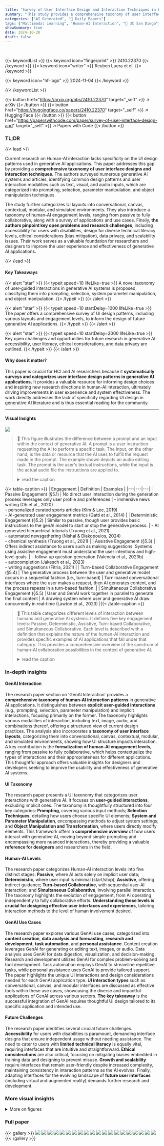 ```yaml
---
title: "Survey of User Interface Design and Interaction Techniques in Generative AI Applications"
summary: "This study provides a comprehensive taxonomy of user interface design and interaction techniques in generative AI, offering valuable insights for developers and researchers aiming to enhance user expe..."
categories: ["AI Generated", "🤗 Daily Papers"]
tags: ["Multimodal Learning", "Human-AI Interaction", "🏢 UC San Diego",]
showSummary: true
date: 2024-10-28
draft: false
---
```


<br>

{{< keywordList >}}
{{< keyword icon="fingerprint" >}} 2410.22370 {{< /keyword >}}
{{< keyword icon="writer" >}} Reuben Luera et el. {{< /keyword >}}
 
{{< keyword icon="hf-logo" >}} 2024-11-04 {{< /keyword >}}
 
{{< /keywordList >}}

{{< button href="https://arxiv.org/abs/2410.22370" target="_self" >}}
↗ arXiv
{{< /button >}}
{{< button href="https://huggingface.co/papers/2410.22370" target="_self" >}}
↗ Hugging Face
{{< /button >}}
{{< button href="https://paperswithcode.com/paper/survey-of-user-interface-design-and" target="_self" >}}
↗ Papers with Code
{{< /button >}}


### TL;DR


{{< lead >}}

Current research on Human-AI interaction lacks specificity on the UI design patterns used in generative AI applications. This paper addresses this gap by providing a **comprehensive taxonomy of user interface designs and interaction techniques**. The authors surveyed numerous generative AI systems and articles, identifying common design patterns and user interaction modalities such as text, visual, and audio inputs, which are categorized into prompting, selection, parameter manipulation, and object manipulation techniques. 

The study further categorizes UI layouts into conversational, canvas, contextual, modular, and simulated environments. They also introduce a taxonomy of human-AI engagement levels, ranging from passive to fully collaborative, along with a survey of applications and use cases. Finally, **the authors pinpoint key open problems and research challenges**, including accessibility for users with disabilities,  design for diverse technical literacy levels, ethical considerations (bias mitigation), data privacy, and scalability issues.  Their work serves as a valuable foundation for researchers and designers to improve the user experience and effectiveness of generative AI applications.

{{< /lead >}}


#### Key Takeaways

{{< alert "star" >}}
{{< typeit speed=10 lifeLike=true >}} A novel taxonomy of user-guided interactions in generative AI systems is proposed, classifying them into prompting, selection, system parameter manipulation, and object manipulation. {{< /typeit >}}
{{< /alert >}}

{{< alert "star" >}}
{{< typeit speed=10 startDelay=1000 lifeLike=true >}} The paper offers a comprehensive survey of UI design patterns, including various layouts and engagement levels, to inform the design of future generative AI applications. {{< /typeit >}}
{{< /alert >}}

{{< alert "star" >}}
{{< typeit speed=10 startDelay=2000 lifeLike=true >}} Key open challenges and opportunities for future research in generative AI accessibility, user literacy, ethical considerations, and data privacy are outlined. {{< /typeit >}}
{{< /alert >}}

#### Why does it matter?
This paper is crucial for HCI and AI researchers because it **systematically surveys and categorizes user interface design patterns in generative AI applications.**  It provides a valuable resource for informing design choices and inspiring new research directions in human-AI interaction, ultimately driving improvements in user experience and system effectiveness. The work directly addresses the lack of specificity regarding UI design in generative AI literature and is thus essential reading for the community.

------
#### Visual Insights



![](https://arxiv.org/html/2410.22370/x1.png)

> 🔼 This figure illustrates the difference between a prompt and an input within the context of generative AI.  A prompt is a user instruction requesting the AI to perform a specific task.  The input, on the other hand, is the data or resource that the AI uses to fulfill the request made in the prompt. The example shown depicts an audio editing task. The prompt is the user's textual instructions, while the input is the actual audio file the instructions are applied to.
> <details>
> <summary>read the caption</summary>
> Figure 1: Prompt vs Inputs (Sec. 2.3): A visual summary of the distinction between prompts and inputs. A prompt is a user-guided interaction where the user asks the system to complete a task. Whereas the input is the piece of data, information, or content that the prompt is acting upon.
> </details>





{{< table-caption >}}
| Engagement | Definition | Examples |
|---|---|---|
| Passive Engagement (§5.1) | No direct user interaction during the generation process leverages only user profile and preferences | - immersive news writing (Oh et al., 2020)<br>- personalized curated sports articles (Kim & Lee, 2019)<br>- AI-generated user engagement metrics (Gatti et al., 2014) |
| Deterministic Engagement (§5.2) | Similar to passive, though user provides basic instructions to the genAI model to start or stop the generative process. | - AI generated hierarchical tutorials (Truong et al., 2021)<br>- automated newsgathering (Nishal & Diakopoulos, 2024)<br>- chemical synthesis (Truong et al., 2021) |
| Assistive Engagement (§5.3) | Offers indirect assistance to users such as making suggestions. Systems using assistive engagement must understand the user intentions and high-level goals. | - follow-up question generation (Valencia et al., 2023b)<br>- autocompletion (Jakesch et al., 2023)<br>- writing suggestions (Fitria, 2021) |
| Turn-based Collaborative Engagement (§5.4) | The generative process between the user and generative model occurs in a sequential fashion (i.e., turn-based) | Turn-based conversational interfaces where the user makes a request, then AI generates content, and the process repeats in a turn-based fashion. |
| Simultaneous Collaborative Engagement (§5.5) | User and GenAI work together in parallel to generate the final content | A drawing system where user and generative AI draw concurrently in real-time (Lawton et al., 2023) |{{< /table-caption >}}

> 🔼 This table categorizes different levels of interaction between humans and generative AI systems. It defines five key engagement levels: Passive, Deterministic, Assistive, Turn-based Collaborative, and Simultaneous Collaborative.  Each level is described with a definition that explains the nature of the human-AI interaction and provides specific examples of AI applications that fall under that category. This provides a comprehensive overview of the spectrum of human-AI collaboration possibilities in the context of generative AI.
> <details>
> <summary>read the caption</summary>
> Table 1: Taxonomy of Human-GenAI Engagement. We summarize the main categories of human-GenAI engagement and provide intuitive definitions and examples of each.
> </details>





### In-depth insights


#### GenAI Interaction
The research paper section on 'GenAI Interaction' provides a **comprehensive taxonomy of human-AI interaction patterns** in generative AI applications.  It distinguishes between **explicit user-guided interactions** (e.g., prompting, selection, parameter manipulation) and implicit interactions, focusing primarily on the former.  The taxonomy highlights various modalities of interaction, including text, image, audio, and combinations thereof, offering a structured view of current design practices.  The analysis also incorporates a **taxonomy of user interface layouts**, categorizing them into conversational, canvas, contextual, modular, and simulated environments, showing how UI structure impacts interaction.  A key contribution is the **formalization of human-AI engagement levels**, ranging from passive to fully collaborative, which helps contextualize the types of interactions and their appropriateness for different applications.  This thoughtful approach offers valuable insights for designers and developers seeking to improve the usability and effectiveness of generative AI systems.

#### UI Taxonomy
The research paper presents a UI taxonomy that categorizes user interactions with generative AI.  It focuses on **user-guided interactions**, excluding implicit ones.  The taxonomy is thoughtfully structured into four key categories: **Prompting**, covering various input methods; **Selection Techniques**, detailing how users choose specific UI elements; **System and Parameter Manipulation**, encompassing methods to adjust system settings; and **Object Manipulation and Transformation**, where users directly modify elements.  This framework offers a **comprehensive overview** of how users interact with generative AI, moving beyond simple prompting and encompassing more nuanced interactions, thereby providing a valuable **reference for designers** and researchers in the field.

#### Human-AI Levels
The research paper categorizes Human-AI interaction levels into five distinct stages: **Passive**, where AI acts solely on implicit user data; **Deterministic**, where user input is minimal (start/stop); **Assistive**, offering indirect guidance; **Turn-based Collaborative**, with sequential user-AI interaction; and **Simultaneous Collaborative**, involving parallel interaction.  The taxonomy highlights the evolution of engagement, from AI operating independently to fully collaborative efforts.  **Understanding these levels is crucial for designing effective user interfaces and experiences**, tailoring interaction methods to the level of human involvement desired.

#### GenAI Use Cases
The research paper explores various GenAI use cases, categorized into **content creation**, **data analysis and forecasting**, **research and development**, **task automation**, and **personal assistance**.  Content creation leverages GenAI for generating or editing text, images, or audio. Data analysis uses GenAI for data digestion, visualization, and decision-making. Research and development utilizes GenAI for complex problem-solving and tool development. Task automation employs GenAI to streamline repetitive tasks, while personal assistance uses GenAI to provide tailored support.  The paper highlights the unique UI interactions and design considerations needed for each GenAI application type.  **UI interaction types**  such as conversational, canvas, and modular interfaces are discussed as effective tools within these use cases, showcasing the diverse and impactful applications of GenAI across various sectors.  **The key takeaway** is the successful integration of GenAI requires thoughtful UI design tailored to its specific application and intended use.

#### Future Challenges
The research paper identifies several crucial future challenges.  **Accessibility** for users with disabilities is paramount, demanding interface designs that ensure independent usage without needing assistance.  The need to cater to users with **limited technical literacy** is equally vital, requiring interfaces that are intuitive and straightforward.  **Ethical considerations** are also critical, focusing on mitigating biases embedded in training data and designing to prevent misuse.  **Growth and scalability** require interfaces that remain user-friendly despite increased complexity, maintaining consistency in interaction patterns as the AI evolves.  Finally, adapting interfaces for the evolving landscape of **future user interfaces** (including virtual and augmented reality) demands further research and development.


### More visual insights

<details>
<summary>More on figures
</summary>


![](https://arxiv.org/html/2410.22370/x2.png)

> 🔼 Generative AI models can utilize different modalities for both input and output.  This figure provides a visual overview of the common modalities used in generative AI systems. It shows three main categories: Text (including natural language, data, and code), Visual (including images, videos, and visual interactions), and Sound (including audio and speech). Each category is further broken down into more specific examples. This visualization helps to understand the diverse ways that humans can interact with and receive information from generative AI systems.
> <details>
> <summary>read the caption</summary>
> Figure 2: Modalities: A high-level visual summary of the different modalities that generative AIs use (Sec. 2.3).
> </details>



![](https://arxiv.org/html/2410.22370/x3.png)

> 🔼 This figure provides a comprehensive overview of the different generative AI systems and their capabilities based on the modalities they support for both input and output.  It presents a table where each row represents a specific generative AI system, and each column indicates the type of modality it handles (text, visual, or sound). A checkmark indicates the system's ability to process or generate data in that specific modality. This visualization helps understand the range of functionalities offered by different generative AI systems and their suitability for various applications.
> <details>
> <summary>read the caption</summary>
> Figure 3: Taxonomy of works by their input/output modalities.
> </details>



![](https://arxiv.org/html/2410.22370/x4.png)

> 🔼 Figure 4 is a table that categorizes various generative AI systems and tools based on the user-guided interaction taxonomy introduced in Section 3 of the paper.  The taxonomy breaks down user interactions into four main types: Prompting, Selection Techniques, System & Parameter Manipulation, and Object Manipulation & Transformation. Each row in the table represents a specific generative AI system or tool. Each column indicates whether that system supports a particular type of user interaction from the taxonomy. A checkmark indicates that the system supports the interaction. This visualization helps readers quickly understand the range of interaction methods used by different generative AI systems and how these methods are classified within the proposed taxonomy.
> <details>
> <summary>read the caption</summary>
> Figure 4: User-Guided Interaction Taxonomy. Generative AI systems and tools are summarized using the proposed user-guided interaction taxonomy (Sec. 3).
> </details>



![](https://arxiv.org/html/2410.22370/x5.png)

> 🔼 This figure shows an example of a text-based prompt interaction in generative AI. The user provides a natural language instruction to the system. In the example shown, the user asks the system to generate a story about a dog in space. The system's response is displayed below the prompt, showcasing text-based interaction as a method of prompting.
> <details>
> <summary>read the caption</summary>
> (a) Text-based ​Prompt (§.​3.1.1)
> </details>



![](https://arxiv.org/html/2410.22370/x6.png)

> 🔼 This figure shows an example of a visual prompt.  Visual prompts are user-guided interactions where users use visual communication, like images or gestures, to prompt the system to complete a certain task. The example in the figure shows a user providing an image of two puppies to the system as a prompt. This is a way to instruct the system to generate new content related to the image, such as a similar picture, descriptions of the picture, or a story about the puppies.
> <details>
> <summary>read the caption</summary>
> (b) Visual Prompts (§.3.1.2)
> </details>



![](https://arxiv.org/html/2410.22370/x7.png)

> 🔼 This figure shows an example of an audio prompt interaction within a generative AI system. The user provides an audio input, for example an audio clip of a piano intro, and then prompts the system to complete the audio using either text or audio prompts. The system's response, a finished song, is shown next to the prompt.
> <details>
> <summary>read the caption</summary>
> (c) Audio Prompts (§.3.1.3)
> </details>



![](https://arxiv.org/html/2410.22370/x8.png)

> 🔼 This figure shows an example of a multimodal prompt in a generative AI system.  Multimodal prompts combine different input modalities (text, visuals, audio) to guide the AI's generation process. In this particular example, the user might be providing a text description, a visual input (perhaps an image or sketch), and an audio clip to create a specific output.  The combination of inputs allows for richer and more nuanced instructions compared to using just a single modality.
> <details>
> <summary>read the caption</summary>
> (d) Multi-Modal ​Prompts (§.​3.1.4)
> </details>



![](https://arxiv.org/html/2410.22370/x9.png)

> 🔼 This figure provides a visual summary of the four main prompting subcategories discussed in Section 3.1 of the paper.  These subcategories are: 1) Text-based prompts, where users type text instructions; 2) Visual prompts, where users provide visual input (like images) to guide the generation; 3) Audio prompts, where users provide audio input; and 4) Multi-modal prompts, combining elements of the previous three methods. The figure visually shows example user prompts and system responses for each type of prompting interaction, illustrating the diversity of ways users can guide generative AI systems towards completing a task.
> <details>
> <summary>read the caption</summary>
> Figure 5: Prompting Visual Summary (Sec. 3.1): An overview of the four main prompting subcategories. Prompting is a user-guided interaction where a user asks or 'prompts' the generative AI system to complete a certain task.
> </details>



![](https://arxiv.org/html/2410.22370/x10.png)

> 🔼 This figure shows an example of single selection in a generative AI system.  The user is given several options for a story title, and single selection allows the user to select just one of the choices to proceed further. This contrasts with multi-selection where several options could be chosen at once. This simple interaction highlights a key way a user can provide refined control to a generative system, allowing for iterative refinement.
> <details>
> <summary>read the caption</summary>
> (a) Single Selection
> </details>



![](https://arxiv.org/html/2410.22370/x11.png)

> 🔼 In the context of generative AI systems, multi-selection involves choosing or highlighting multiple UI elements simultaneously to further interact with them.  This allows for more complex interactions, such as selecting multiple words to apply a uniform change (e.g., replace with synonyms) or selecting components from different outputs to create something new (e.g., combining elements from different dress designs to create a unique garment).  It contrasts with single-selection, where only one element is selected at a time.
> <details>
> <summary>read the caption</summary>
> (b) Multi-Selection
> </details>



![](https://arxiv.org/html/2410.22370/x12.png)

> 🔼 This figure shows an example of lasso and brush selection in a generative AI system.  Lasso and brush selection techniques allow for the precise selection of parts of a larger element (e.g., an image or a document), giving the user finer control over how the generative model processes that content.  The user can use a brush tool or lasso tool to select a specific area to manipulate or apply specific parameters.  In this case, a brush is used to select parts of an image to add a hat to, enabling a specific editing task only to the selected section.
> <details>
> <summary>read the caption</summary>
> (c) Lasso and Brush Selection
> </details>



![](https://arxiv.org/html/2410.22370/x13.png)

> 🔼 This figure illustrates the concept of selection techniques in generative AI user interfaces.  Selecting, in the context of generative AI, involves choosing or highlighting a specific UI element (a button, an image, text, etc.) to trigger further interaction with the system. The figure showcases three examples: single selection, where a single element is chosen; multi-selection, where multiple elements are chosen; and lasso/brush selection, where a region is selected using lasso or brush tools. This highlights how users can directly manipulate UI elements to guide the generative AI's output, providing a more precise and controlled interaction compared to simply providing textual prompts.
> <details>
> <summary>read the caption</summary>
> Figure 6: Selection Techniques (Sec. 3.2): Selecting, in terms of generative AI systems, consists of choosing or highlighting a specific UI element in order to further interact with it.
> </details>



![](https://arxiv.org/html/2410.22370/x14.png)

> 🔼 This figure shows an example of a menu UI element in a generative AI system.  Menus allow users to select from preset options or input their own parameters to modify the generative process.  The menu in the figure presents different choices, presumably to change certain aspects of the generated output. The various options suggest that the AI system offers customizable features.
> <details>
> <summary>read the caption</summary>
> (a) Menus
> </details>



![](https://arxiv.org/html/2410.22370/x15.png)

> 🔼 This figure shows how sliders can be used to adjust the parameters of a generative AI system. Sliders are visual UI elements that allow for the manipulation of parameters by adjusting their values.  The example in the figure likely displays a slider that controls some aspect of a generative model, perhaps influencing a visual output, the settings for a text generation, or parameters in an audio editor. The specific parameter being adjusted by the slider is not explicitly stated in the caption.
> <details>
> <summary>read the caption</summary>
> (b) Sliders
> </details>



![](https://arxiv.org/html/2410.22370/x16.png)

> 🔼 This figure shows an example of explicit feedback in the context of generative AI systems.  Explicit feedback involves users directly communicating their satisfaction or dissatisfaction with a generated output. This is not implicit feedback where the system infers user satisfaction or dissatisfaction based on indirect cues.  The example shows a user providing textual feedback to critique the AI's response and suggest improvements for future interactions. The user's feedback is explicitly communicated to the system.
> <details>
> <summary>read the caption</summary>
> (c) Explicit Feedback
> </details>



![](https://arxiv.org/html/2410.22370/x17.png)

> 🔼 This figure illustrates three types of user interaction techniques that allow users to modify the parameters, settings, or functions of a generative AI system.  These techniques are:  1. **Menus:**  Users select options from menus (dropdowns, etc.) to alter settings or parameters. The example shows a revenue graph with menus for selecting different metrics (total revenue, tone, mood, language, time period) to be displayed. 2. **Sliders:**  Users adjust sliders to control parameters and settings.  The example showcases how sliders can be used to control values like range and increments of a revenue graph. 3. **Explicit Feedback:** Users provide direct feedback (thumbs up/down, written critiques, etc.) to fine-tune the system's behavior. The example shows a user providing feedback about the information shown in the system's response to a query.
> <details>
> <summary>read the caption</summary>
> Figure 7: System and Parameter Manipulation (Sec. 3.3): User interaction techniques that allow the user to adjust the parameters, settings, or functions of an overall generative AI system.
> </details>



![](https://arxiv.org/html/2410.22370/x18.png)

> 🔼 This figure shows an example of a drag-and-drop interaction within a generative AI system. Drag-and-drop interactions allow users to directly manipulate UI elements by dragging them to a specific location or another element. This manipulation can trigger actions within the system, such as creating or connecting elements, altering parameters, or prompting the system to perform a task.  The example illustrates how the user might combine prompts by dragging and dropping them onto each other. This specific example is from the Object Manipulation and Transformation section of the paper.
> <details>
> <summary>read the caption</summary>
> (a) Drag and Drop
> </details>



![](https://arxiv.org/html/2410.22370/x19.png)

> 🔼 This figure shows an example of connecting UI elements within a generative AI system.  Users can combine UI elements that represent different system instructions (or parts of prompts) by connecting them visually. This process creates a combined prompt or instruction by combining the individual components.  In the example shown, UI elements containing parts of a prompt are connected. The system understands the combined meaning of these connected elements, resulting in a combined prompt such as, “Create a poem about a spaceship set in the modern age”. This technique facilitates prompt creation by enabling users to combine modular units of instructions rather than writing a complete prompt from scratch.
> <details>
> <summary>read the caption</summary>
> (b) Connecting
> </details>



![](https://arxiv.org/html/2410.22370/x20.png)

> 🔼 This figure shows an example of the object manipulation and transformation interaction technique, specifically resizing. The user is shown to be able to resize an object in the system. Resizing an object changes the size of that object, and depending on the generative AI system that is used, can change the object's function.
> <details>
> <summary>read the caption</summary>
> (c) Resizing
> </details>



![](https://arxiv.org/html/2410.22370/x21.png)

> 🔼 Figure 8 shows three types of user interaction techniques in Generative AI systems that involve directly manipulating visual UI elements.  These techniques allow users to modify, adjust, or transform a specific element.  The examples shown illustrate: (a) Drag and Drop: moving an element to a new position or using it to modify the system's generative process. (b) Connecting: linking UI elements together to create a composite input or prompt. (c) Resizing: changing the size of an element to alter its effects on the system.  These interactions are useful for giving users a more nuanced control over the generative process.
> <details>
> <summary>read the caption</summary>
> Figure 8:  Object Manipulation and Transformation (Sec. 3.4): User interaction techniques that modify, adjust, and/or transform a specific UI element, like a building block, puzzle piece, or similar entity.
> </details>



![](https://arxiv.org/html/2410.22370/x22.png)

> 🔼 This figure illustrates the structure of a conversational user interface (UI) in generative AI applications.  It shows how the UI is designed to mimic a human conversation. The user interacts with a designated prompt/input box, where they enter their queries or instructions.  The system's responses and the history of the entire conversation are then displayed in a larger area within the UI, making it easy for the user to follow the interaction flow and refer to previous exchanges. This structure facilitates a turn-based conversation between the user and the AI.
> <details>
> <summary>read the caption</summary>
> Figure 9: Conversational UI: A conversational UI is structured so that a user interacts with the user prompt/input box. From there, their output(s) and output history exist in a larger space within the UI (Sec. 4.1).
> </details>



![](https://arxiv.org/html/2410.22370/x23.png)

> 🔼 This figure illustrates the layout of a Canvas User Interface, a common design pattern for generative AI applications.  The core element is a large central canvas area where the primary generated content (e.g., an image, a text, a video) is displayed.  Surrounding this canvas, in the periphery, are various tools and controls related to the generative process.  These peripheral elements might include options for adjusting parameters, selecting from different styles, adding new elements, modifying the generated content, and so on.  This arrangement keeps the focus on the main generated content, making it easy for users to view and interact with the generated output while providing convenient access to tools that enable adjustments and modifications.
> <details>
> <summary>read the caption</summary>
> Figure 10: Canvas User Interface: A UI structure with a central canvas area that houses the primary content. The generative and other tools are often in the periphery or off to the side. (Sec. 4.2).
> </details>



</details>






### Full paper

{{< gallery >}}
<img src="https://ai-paper-reviewer.com/2410.22370/1.png" class="grid-w50 md:grid-w33 xl:grid-w25" />
<img src="https://ai-paper-reviewer.com/2410.22370/2.png" class="grid-w50 md:grid-w33 xl:grid-w25" />
<img src="https://ai-paper-reviewer.com/2410.22370/3.png" class="grid-w50 md:grid-w33 xl:grid-w25" />
<img src="https://ai-paper-reviewer.com/2410.22370/4.png" class="grid-w50 md:grid-w33 xl:grid-w25" />
<img src="https://ai-paper-reviewer.com/2410.22370/5.png" class="grid-w50 md:grid-w33 xl:grid-w25" />
<img src="https://ai-paper-reviewer.com/2410.22370/6.png" class="grid-w50 md:grid-w33 xl:grid-w25" />
<img src="https://ai-paper-reviewer.com/2410.22370/7.png" class="grid-w50 md:grid-w33 xl:grid-w25" />
<img src="https://ai-paper-reviewer.com/2410.22370/8.png" class="grid-w50 md:grid-w33 xl:grid-w25" />
<img src="https://ai-paper-reviewer.com/2410.22370/9.png" class="grid-w50 md:grid-w33 xl:grid-w25" />
<img src="https://ai-paper-reviewer.com/2410.22370/10.png" class="grid-w50 md:grid-w33 xl:grid-w25" />
<img src="https://ai-paper-reviewer.com/2410.22370/11.png" class="grid-w50 md:grid-w33 xl:grid-w25" />
<img src="https://ai-paper-reviewer.com/2410.22370/12.png" class="grid-w50 md:grid-w33 xl:grid-w25" />
<img src="https://ai-paper-reviewer.com/2410.22370/13.png" class="grid-w50 md:grid-w33 xl:grid-w25" />
<img src="https://ai-paper-reviewer.com/2410.22370/14.png" class="grid-w50 md:grid-w33 xl:grid-w25" />
<img src="https://ai-paper-reviewer.com/2410.22370/15.png" class="grid-w50 md:grid-w33 xl:grid-w25" />
<img src="https://ai-paper-reviewer.com/2410.22370/16.png" class="grid-w50 md:grid-w33 xl:grid-w25" />
<img src="https://ai-paper-reviewer.com/2410.22370/17.png" class="grid-w50 md:grid-w33 xl:grid-w25" />
<img src="https://ai-paper-reviewer.com/2410.22370/18.png" class="grid-w50 md:grid-w33 xl:grid-w25" />
<img src="https://ai-paper-reviewer.com/2410.22370/19.png" class="grid-w50 md:grid-w33 xl:grid-w25" />
<img src="https://ai-paper-reviewer.com/2410.22370/20.png" class="grid-w50 md:grid-w33 xl:grid-w25" />
{{< /gallery >}}